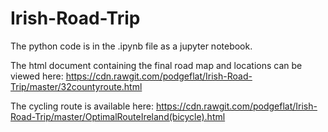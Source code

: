 # Irish-Road-Trip

The python code is in the .ipynb file as a jupyter notebook.

The html document containing the final road map and locations can be viewed here: https://cdn.rawgit.com/podgeflat/Irish-Road-Trip/master/32countyroute.html  

The cycling route is available here: https://cdn.rawgit.com/podgeflat/Irish-Road-Trip/master/OptimalRouteIreland(bicycle).html 
